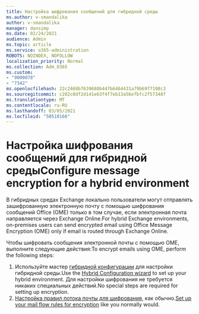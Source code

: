 ```yaml
---
title: Настройка шифрования сообщений для гибридной среды
ms.author: v-smandalika
author: v-smandalika
manager: dansimp
ms.date: 02/24/2021
audience: Admin
ms.topic: article
ms.service: o365-administration
ROBOTS: NOINDEX, NOFOLLOW
localization_priority: Normal
ms.collection: Adm_O365
ms.custom:
- "9000078"
- "7342"
ms.openlocfilehash: 22c2468b7639680b447b6464431a79b69f7198c3
ms.sourcegitcommit: c202c0df2d141e63f4f7eb13a56efbfc2f57348f
ms.translationtype: MT
ms.contentlocale: ru-RU
ms.lasthandoff: 03/05/2021
ms.locfileid: "50510166"
---
```

# <a name="configure-message-encryption-for-a-hybrid-environment"></a><span data-ttu-id="5609f-102">Настройка шифрования сообщений для гибридной среды</span><span class="sxs-lookup"><span data-stu-id="5609f-102">Configure message encryption for a hybrid environment</span></span>

<span data-ttu-id="5609f-103">В гибридных средах Exchange локально пользователи могут отправлять зашифрованную электронную почту с помощью шифрования сообщений Office (OME) только в том случае, если электронная почта направляется через Exchange Online.</span><span class="sxs-lookup"><span data-stu-id="5609f-103">For hybrid Exchange environments, on-premises users can send encrypted email using Office Message Encryption (OME) only if email is routed through Exchange Online.</span></span>

<span data-ttu-id="5609f-104">Чтобы шифровать сообщения электронной почты с помощью OME, выполните следующие действия:</span><span class="sxs-lookup"><span data-stu-id="5609f-104">To encrypt emails using OME, perform the following steps:</span></span>

1. <span data-ttu-id="5609f-105">Используйте мастер [гибридной конфигурации](https://docs.microsoft.com/Exchange/hybrid-configuration-wizard) для настройки гибридной среды.</span><span class="sxs-lookup"><span data-stu-id="5609f-105">Use the [Hybrid Configuration wizard](https://docs.microsoft.com/Exchange/hybrid-configuration-wizard) to set up your hybrid environment.</span></span> <span data-ttu-id="5609f-106">Для настройки шифрования не требуется никаких специальных действий.</span><span class="sxs-lookup"><span data-stu-id="5609f-106">No special steps are required for setting up encryption.</span></span>
2. <span data-ttu-id="5609f-107">[Настройка правил потока почты для шифрования,](https://docs.microsoft.com/microsoft-365/compliance/define-mail-flow-rules-to-encrypt-email) как обычно.</span><span class="sxs-lookup"><span data-stu-id="5609f-107">[Set up your mail flow rules for encryption](https://docs.microsoft.com/microsoft-365/compliance/define-mail-flow-rules-to-encrypt-email) like you normally would.</span></span>



